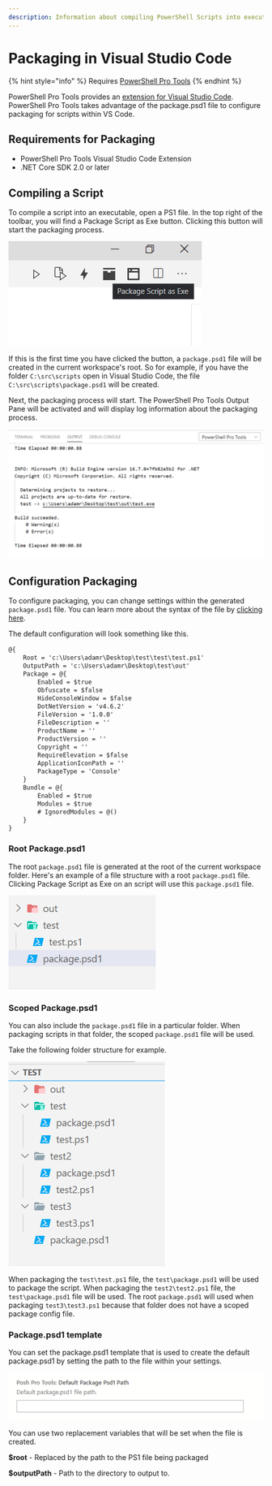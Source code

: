 ```yaml
---
description: Information about compiling PowerShell Scripts into executables with VS Code.
---
```


# Packaging in Visual Studio Code

{% hint style="info" %}
Requires [PowerShell Pro Tools](https://ironmansoftware.com/poshtools)
{% endhint %}

PowerShell Pro Tools provides an [extension for Visual Studio Code](https://marketplace.visualstudio.com/items?itemName=ironmansoftware.powershellprotools). PowerShell Pro Tools takes advantage of the package.psd1 file to configure packaging for scripts within VS Code. 

## Requirements for Packaging

* PowerShell Pro Tools Visual Studio Code Extension
* .NET Core SDK 2.0 or later

## Compiling a Script 

To compile a script into an executable, open a PS1 file. In the top right of the toolbar, you will find a Package Script as Exe button. Clicking this button will start the packaging process. 

![Package Script as Exe Button](../../.gitbook/assets/image%20%2844%29.png)



If this is the first time you have clicked the button, a `package.psd1` file will be created in the current workspace's root. So for example, if you have the folder `C:\src\scripts` open in Visual Studio Code, the file `C:\src\scripts\package.psd1` will be created.

Next, the packaging process will start. The PowerShell Pro Tools Output Pane will be activated and will display log information about the packaging process.

![](../../.gitbook/assets/image%20%2843%29.png)

## Configuration Packaging

To configure packaging, you can change settings within the generated `package.psd1` file. You can learn more about the syntax of the file by [clicking here](../packaging/package.psd1.md).

The default configuration will look something like this. 

```text
@{
    Root = 'c:\Users\adamr\Desktop\test\test\test.ps1'
    OutputPath = 'c:\Users\adamr\Desktop\test\out'
    Package = @{
        Enabled = $true
        Obfuscate = $false
        HideConsoleWindow = $false
        DotNetVersion = 'v4.6.2'
        FileVersion = '1.0.0'
        FileDescription = ''
        ProductName = ''
        ProductVersion = ''
        Copyright = ''
        RequireElevation = $false
        ApplicationIconPath = ''
        PackageType = 'Console'
    }
    Bundle = @{
        Enabled = $true
        Modules = $true
        # IgnoredModules = @()
    }
}
```

### Root Package.psd1

The root `package.psd1` file is generated at the root of the current workspace folder. Here's an example of a file structure with a root `package.psd1` file. Clicking Package Script as Exe on an script will use this `package.psd1` file.

![](../../.gitbook/assets/image%20%2842%29.png)

### Scoped Package.psd1 

You can also include the `package.psd1` file in a particular folder. When packaging scripts in that folder, the scoped `package.psd1` file will be used. 

Take the following folder structure for example. 

![](../../.gitbook/assets/image%20%2840%29.png)

When packaging the `test\test.ps1` file, the `test\package.psd1` will be used to package the script. When packaging the `test2\test2.ps1` file, the `test\package.psd1` file will be used. The root `package.psd1` will used when packaging `test3\test3.ps1` because that folder does not have a scoped package config file. 

### Package.psd1 template

You can set the package.psd1 template that is used to create the default package.psd1 by setting the path to the file within your settings. 

![](../../.gitbook/assets/image%20%2822%29.png)

You can use two replacement variables that will be set when the file is created. 

**$root** - Replaced by the path to the PS1 file being packaged 

**$outputPath** - Path to the directory to output to. 




